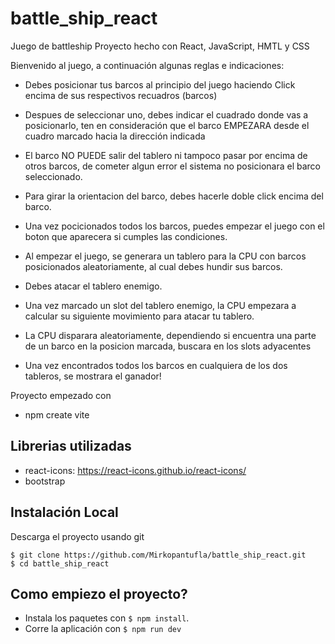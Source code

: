 # battle_ship_react
Juego de battleship
Proyecto hecho con React, JavaScript, HMTL y CSS


Bienvenido al juego, a continuación algunas reglas e indicaciones:
- Debes posicionar tus barcos al principio del juego haciendo Click encima de sus respectivos recuadros (barcos)
- Despues de seleccionar uno, debes indicar el cuadrado donde vas a posicionarlo, ten en consideración que el barco EMPEZARA desde el cuadro marcado hacia la dirección indicada
- El barco NO PUEDE salir del tablero ni tampoco pasar por encima de otros barcos, de cometer algun error el sistema no posicionara el barco seleccionado.
- Para girar la orientacion del barco, debes hacerle doble click encima del barco.
- Una vez pocicionados todos los barcos, puedes empezar el juego con el boton que aparecera si cumples las condiciones.
- Al empezar el juego, se generara un tablero para la CPU con barcos posicionados aleatoriamente, al cual debes hundir sus barcos.

- Debes atacar el tablero enemigo.
- Una vez marcado un slot del tablero enemigo, la CPU empezara a calcular su siguiente movimiento para atacar tu tablero.
- La CPU disparara aleatoriamente, dependiendo si encuentra una parte de un barco en la posicion marcada, buscara en los slots adyacentes
- Una vez encontrados todos los barcos en cualquiera de los dos tableros, se mostrara el ganador!
                  
Proyecto empezado con 

- npm create vite

## Librerias utilizadas

- react-icons: https://react-icons.github.io/react-icons/
- bootstrap


## Instalación Local

Descarga el proyecto usando git
```
$ git clone https://github.com/Mirkopantufla/battle_ship_react.git
$ cd battle_ship_react
```

## Como empiezo el proyecto?

- Instala los paquetes con `$ npm install`.
- Corre la aplicación con `$ npm run dev`
